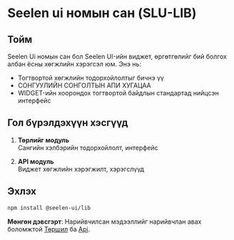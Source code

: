 # **Seelen ui номын сан (SLU-LIB)**

## Тойм

Seelen Ui номын сан бол Seelen UI-ийн виджет, өргөтгөлийг бий болгох албан ёсны хөгжлийн хэрэгсэл юм. Энэ нь:

* Тогтвортой хөгжлийн тодорхойлолтыг бичнэ үү
* СОНГУУЛИЙН СОНГОЛТЫН АПИ ХУГАЦАА
* WIDGET-ийн хоорондох тогтвортой байдлын стандартад нийцсэн интерфейс

## Гол бүрэлдэхүүн хэсгүүд

1. **Төрлийг модуль**\
   Сангийн хэлбэрийн тодорхойлолт, интерфейс

2. **API модуль**\
   Виджет хөгжлийн хэрэгжилт, хэрэгслүүд

## Эхлэх

```bash
npm install @seelen-ui/lib
```

**Мөнгөн дэвсгэрт**: Нарийвчилсан мэдээллийг нарийвчлан авах боломжтой [Төршил](./library-types) ба [Api](./library-api).
